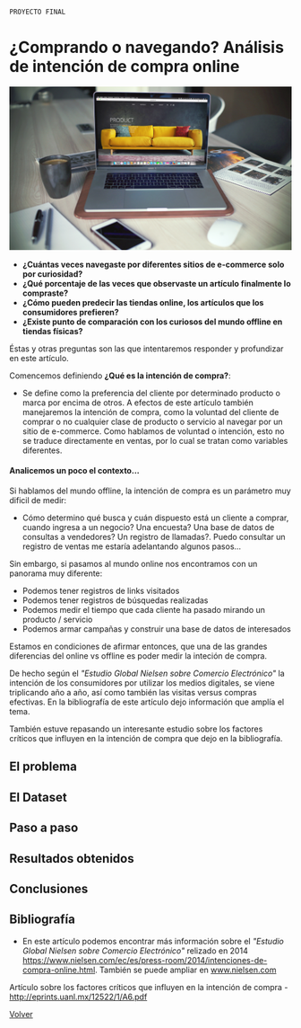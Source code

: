 `PROYECTO FINAL`

# ¿Comprando o navegando? Análisis de intención de compra online

![](./images/online.jpg)


- **¿Cuántas veces navegaste por diferentes sitios de e-commerce solo por curiosidad?**
- **¿Qué porcentaje de las veces que observaste un artículo finalmente lo compraste?**
- **¿Cómo pueden predecir las tiendas online, los artículos que los consumidores prefieren?**
- **¿Existe punto de comparación con los curiosos del mundo offline en tiendas físicas?**

Éstas y otras preguntas son las que intentaremos responder y profundizar en este artículo.

Comencemos definiendo **¿Qué es la intención de compra?**:

- Se define como la preferencia del cliente por determinado producto o marca por encima de otros. A efectos de este artículo también manejaremos la intención de compra, como la voluntad del cliente de comprar o no cualquier clase de producto o servicio al navegar por un sitio de e-commerce. Como hablamos de voluntad o intención, esto no se traduce directamente en ventas, por lo cual se tratan como variables diferentes.

#### Analicemos un poco el contexto...

Si hablamos del mundo offline, la intención de compra es un parámetro muy dificil de medir:
- Cómo determino qué busca y cuán dispuesto está un cliente a comprar, cuando ingresa a un negocio?
Una encuesta? Una base de datos de consultas a vendedores? Un registro de llamadas?. Puedo consultar un registro de ventas me estaría adelantando algunos pasos...

Sin embargo, si pasamos al mundo online nos encontramos con un panorama muy diferente:
- Podemos tener registros de links visitados
- Podemos tener registros de búsquedas realizadas
- Podemos medir el tiempo que cada cliente ha pasado mirando un producto / servicio
- Podemos armar campañas y construir una base de datos de interesados

Estamos en condiciones de afirmar entonces, que una de las grandes diferencias del online vs offline es poder medir la inteción de compra.

De hecho según el *"Estudio Global Nielsen sobre Comercio Electrónico"* la intención de los consumidores por utilizar los medios digitales, se viene triplicando año a año, así como también las visitas versus compras efectivas. En la bibliografía de este artículo dejo información que amplía el tema.

También estuve repasando un interesante estudio sobre los factores críticos que influyen en la intención de compra que dejo en la bibliografía.

## El problema




## El Dataset

## Paso a paso

## Resultados obtenidos

## Conclusiones

## Bibliografía

- En este artículo podemos encontrar más información sobre el *"Estudio Global Nielsen sobre Comercio Electrónico"* relizado en 2014 https://www.nielsen.com/ec/es/press-room/2014/intenciones-de-compra-online.html. También se puede ampliar en www.nielsen.com

Artículo sobre los factores críticos que influyen en la intención de compra - http://eprints.uanl.mx/12522/1/A6.pdf


[Volver](./../README.md)
